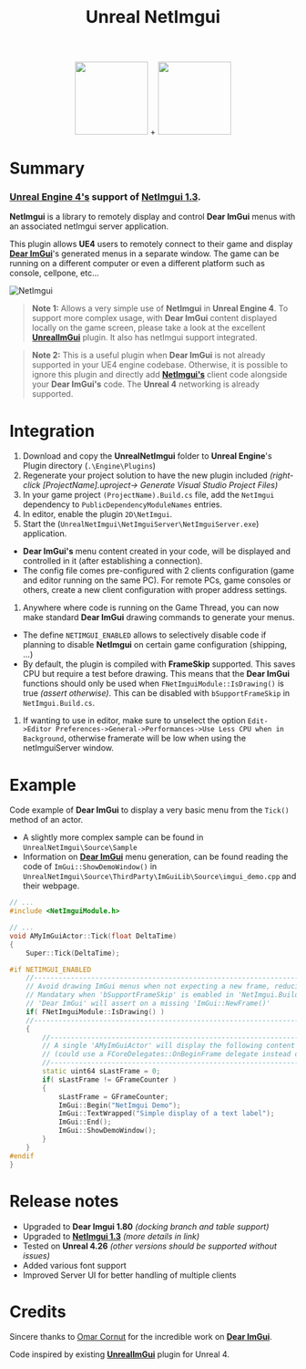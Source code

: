 <p align="center" style="font-size:30px"><b>Unreal NetImgui</b></p>
<br>
<p align="center">
<img src="https://avatars3.githubusercontent.com/u/6615685?s=200&v=4" width=128 height=128>
+
<img src="https://raw.githubusercontent.com/wiki/sammyfreg/netImgui/Web/img/netImguiLogo.png" width=128 height=128>
</p>

# Summary
### [Unreal Engine 4's](https://github.com/EpicGames) support of [NetImgui 1.3](https://github.com/sammyfreg/netImgui "NetImgui").

**NetImgui** is a library to remotely display and control **Dear ImGui** menus with an associated netImgui server application. 

This plugin allows **UE4** users to remotely connect to their game and display [**Dear ImGui**](https://github.com/ocornut/imgui "Dear ImGui")'s generated menus in a separate window. The game can be running on a different computer or even a different platform such as console, cellpone, etc...

![NetImgui](https://raw.githubusercontent.com/wiki/sammyfreg/netImgui/Web/img/netImgui.png)

> **Note 1:** Allows a very simple use of **NetImgui** in **Unreal Engine 4**. To support more complex usage, with **Dear ImGui** content displayed locally on the game screen, please take a look at the excellent [**UnrealImGui**](https://github.com/segross/UnrealImGui/tree/net_imgui) plugin. It also has netImgui support integrated.

> **Note 2:** This is a useful plugin when **Dear ImGui** is not already supported in your UE4 engine codebase. Otherwise, it is possible to ignore this plugin and directly add [**NetImgui's**](https://github.com/sammyfreg/netImgui "NetImgui") client code alongside your **Dear ImGui's** code. The **Unreal 4** networking is already supported.

# Integration
 1. Download and copy the **UnrealNetImgui** folder to **Unreal Engine**'s Plugin directory (`.\Engine\Plugins`)
 1. Regenerate your project solution to have the new plugin included *(right-click [ProjectName].uproject-> Generate Visual Studio Project Files)*
 1. In your game project `(ProjectName).Build.cs` file, add the `NetImgui` dependency to `PublicDependencyModuleNames` entries.
 1. In editor, enable the plugin `2D\NetImgui`.
 1. Start the (`UnrealNetImgui\NetImguiServer\NetImguiServer.exe`) application.
  - **Dear ImGui's** menu content created in your code, will be displayed and controlled in it (after establishing a connection).
  - The config file comes pre-configured with 2 clients configuration (game and editor running on the same PC). For remote PCs, game consoles or others, create a new client configuration with proper address settings.
 1. Anywhere where code is running on the Game Thread, you can now make standard **Dear ImGui** drawing commands to generate your menus. 
  - The define `NETIMGUI_ENABLED` allows to selectively disable code if planning to disable **NetImgui** on certain game configuration (shipping, ...)
  - By default, the plugin is compiled with **FrameSkip** supported. This saves CPU but require a test before drawing. This means that the **Dear ImGui** functions should only be used when `FNetImguiModule::IsDrawing()` is true *(assert otherwise)*. This can be disabled with `bSupportFrameSkip` in `NetImgui.Build.cs`.
 1. If wanting to use in editor, make sure to unselect the option `Edit->Editor Preferences->General->Performances->Use Less CPU when in Background`, otherwise framerate will be low when using the netImguiServer window.
# Example

Code example of **Dear ImGui** to display a very basic menu from the `Tick()` method of an actor.
 - A slightly more complex sample can be found in `UnrealNetImgui\Source\Sample`
 - Information on [**Dear ImGui**](https://github.com/ocornut/imgui "Dear ImGui") menu generation, can be found reading the code of `ImGui::ShowDemoWindow()` in `UnrealNetImgui\Source\ThirdParty\ImGuiLib\Source\imgui_demo.cpp` and their webpage.

```cpp
// ...
#include <NetImguiModule.h>

// ...
void AMyImGuiActor::Tick(float DeltaTime)
{
    Super::Tick(DeltaTime);

#if NETIMGUI_ENABLED
    //---------------------------------------------------------------------------------------------
    // Avoid drawing ImGui menus when not expecting a new frame, reducing CPU cost.
    // Mandatary when 'bSupportFrameSkip' is emabled in 'NetImgui.Build.cs', otherwise
    // 'Dear ImGui' will assert on a missing 'ImGui::NewFrame()'
    if( FNetImguiModule::IsDrawing() )
    //---------------------------------------------------------------------------------------------
    {
        //-----------------------------------------------------------------------------------------
        // A single 'AMyImGuiActor' will display the following content
        // (could use a FCoreDelegates::OnBeginFrame delegate instead of checking frame number)
        //-----------------------------------------------------------------------------------------        
        static uint64 sLastFrame = 0;
        if( sLastFrame != GFrameCounter )
        {
            sLastFrame = GFrameCounter;
            ImGui::Begin("NetImgui Demo");
            ImGui::TextWrapped("Simple display of a text label");
            ImGui::End();
            ImGui::ShowDemoWindow();
        }
    }
#endif
}
```

# Release notes
 - Upgraded to **Dear Imgui 1.80** *(docking branch and table support)*
 - Upgraded to [**NetImgui 1.3**](https://github.com/sammyfreg/netImgui "NetImgui") *(more details in link)*
 - Tested on **Unreal 4.26** *(other versions should be supported without issues)*
 - Added various font support
 - Improved Server UI for better handling of multiple clients
 
# Credits
Sincere thanks to [Omar Cornut](https://github.com/ocornut/imgui/commits?author=ocornut) for the incredible work on [**Dear ImGui**](https://github.com/ocornut/imgui).

Code inspired by existing [**UnrealImGui**](https://github.com/segross/UnrealImGui/tree/net_imgui) plugin for Unreal 4.